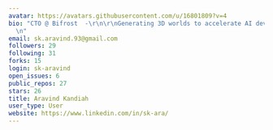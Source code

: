 ```yaml
---
avatar: https://avatars.githubusercontent.com/u/16801809?v=4
bio: "CTO @ Bifrost  -\r\n\r\nGenerating 3D worlds to accelerate AI development \r\
  \n"
email: sk.aravind.93@gmail.com
followers: 29
following: 31
forks: 15
login: sk-aravind
open_issues: 6
public_repos: 27
stars: 26
title: Aravind Kandiah
user_type: User
website: https://www.linkedin.com/in/sk-ara/
---
```


